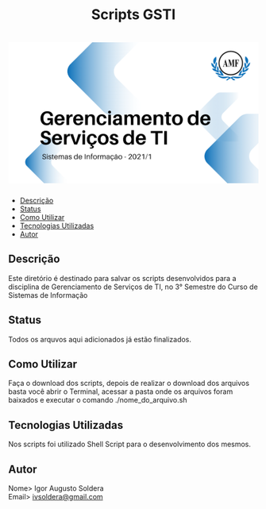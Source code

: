 <h1 align="center">Scripts GSTI</h1>
<h1 align="center">
  <img alt="Logo do repositório incluindo o nome da disciplina, logo da AMF e o semestre 2021/1 " src="capaGit.png" width="650px">
</h1>


* [Descrição](#Descrição)
* [Status](#Status)
* [Como Utilizar](#Como%20Utilizar)
* [Tecnologias Utilizadas](#Tecnologias%20Utilizadas)
* [Autor](#Autor)

## Descrição
Este diretório é destinado para salvar os scripts desenvolvidos para a disciplina de Gerenciamento de Serviços de TI, no 3° Semestre do Curso de Sistemas de Informação 

## Status
Todos os arquvos aqui adicionados já estão finalizados. 

## Como Utilizar
Faça o download dos scripts, depois de realizar o download dos arquivos basta você abrir o Terminal, acessar a pasta onde os arquivos foram baixados e executar o comando ./nome_do_arquivo.sh

## Tecnologias Utilizadas
Nos scripts foi utilizado Shell Script para o desenvolvimento dos mesmos.

## Autor
Nome> Igor Augusto Soldera<br>
Email> ivsoldera@gmail.com
